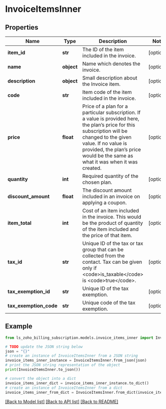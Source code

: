 # InvoiceItemsInner


## Properties

Name | Type | Description | Notes
------------ | ------------- | ------------- | -------------
**item_id** | **str** | The ID of the item included in the invoice. | [optional] 
**name** | **object** | Name which denotes the invoice. | [optional] 
**description** | **object** | Small description about the Invoice item. | [optional] 
**code** | **str** | Item code of the item included in the invoice. | [optional] 
**price** | **float** | Price of a plan for a particular subscription. If a value is provided here, the plan’s price for this subscription will be changed to the given value. If no value is provided, the plan’s price would be the same as what it was when it was created. | [optional] 
**quantity** | **int** | Required quantity of the chosen plan. | [optional] 
**discount_amount** | **float** | The discount amount included in an invoice on applying a coupon. | [optional] 
**item_total** | **int** | Cost of an item included in the invoice. This would be the product of quantity of the item included and the price of that item. | [optional] 
**tax_id** | **str** | Unique ID of the tax or tax group that can be collected from the contact. Tax can be given only if &lt;code&gt;is_taxable&lt;/code&gt; is &lt;code&gt;true&lt;/code&gt;. | [optional] 
**tax_exemption_id** | **str** | Unique ID of the tax exemption. | [optional] 
**tax_exemption_code** | **str** | Unique code of the tax exemption. | [optional] 

## Example

```python
from ls_zoho_billing_subscription.models.invoice_items_inner import InvoiceItemsInner

# TODO update the JSON string below
json = "{}"
# create an instance of InvoiceItemsInner from a JSON string
invoice_items_inner_instance = InvoiceItemsInner.from_json(json)
# print the JSON string representation of the object
print(InvoiceItemsInner.to_json())

# convert the object into a dict
invoice_items_inner_dict = invoice_items_inner_instance.to_dict()
# create an instance of InvoiceItemsInner from a dict
invoice_items_inner_from_dict = InvoiceItemsInner.from_dict(invoice_items_inner_dict)
```
[[Back to Model list]](../README.md#documentation-for-models) [[Back to API list]](../README.md#documentation-for-api-endpoints) [[Back to README]](../README.md)


